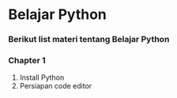 # Belajar Python

### Berikut list materi tentang Belajar Python

### Chapter 1
1. Install Python
2. Persiapan code editor
